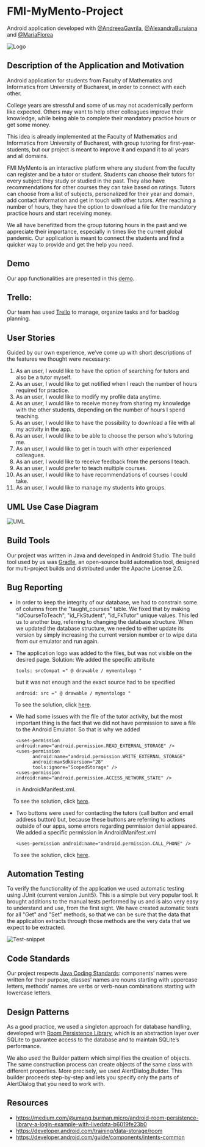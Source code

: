 # FMI-MyMento-Project

Android application developed with [@AndreeaGavrila](https://github.com/AndreeaGavrila), [@AlexandraBuruiana](https://github.com/alexandraburu23) and [@MariaFlorea](https://github.com/FloreaMaria)

![Logo](https://github.com/CojocaruAlexandraFlavia/FMI-MyMento-Project/blob/master/images/mymentologo.png)

## Description of the Application and Motivation
Android application for students from Faculty of Mathematics and Informatics from University of Bucharest, in order to connect with each other.

College years are stressful and some of us may not academically perform like expected. Others may want to help other colleagues improve their knowledge, while being able to complete their mandatory practice hours or get some money.

This idea is already implemented at the Faculty of Mathematics and Informatics from University of Bucharest, with group tutoring for first-year-students, but our project is meant to improve it and expand it to all years and all domains.

FMI MyMento is an interactive platform where any student from the faculty can register and be a tutor or student. Students can choose their tutors for every subject they study or studied in the past. They also have recommendations for other courses they can take based on ratings. Tutors can choose from a list of subjects, personalized for their year and domain, add contact information and get in touch with other tutors. After reaching a number of hours, they have the option to download a file for the mandatory practice hours and start receiving money.

We all have benefitted from the group tutoring hours in the past and we appreciate their importance, especially in times like the current global pandemic. Our application is meant to connect the students and find a quicker way to provide and get the help you need.

## Demo
Our app functionalities are presented in this [demo](https://drive.google.com/file/d/1fDCVYM80pdGuc5NRgZ0eGq9Z8IiIMg_M/view?usp=sharing).

## Trello:
Our team has used [Trello](https://trello.com/b/oPfsRaeX) to manage, organize tasks and for backlog planning.

## User Stories
Guided by our own experience, we’ve come up with short descriptions of the features we thought were necessary:
1. As an user, I would like to have the option of searching for tutors and also be a tutor myself.
2. As an user, I would like to get notified when I reach the number of hours required for practice.
3. As an user, I would like to modify my profile data anytime.
4. As an user, I would like to receive money from sharing my knowledge with the other students, depending on the number of hours I spend teaching.
5. As an user, I would like to have the possibility to download a file with all my activity in the app.
6. As an user, I would like to be able to choose the person who's tutoring me.
7. As an user, I would like to get in touch with other experienced colleagues.
8. As an user, I would like to receive feedback from the persons I teach.
9. As an user, I would prefer to teach multiple courses.
10. As an user, I would like to have recommendations of courses I could take.
11. As an user, I would like to manage my students into groups.

## UML Use Case Diagram
![UML](https://github.com/CojocaruAlexandraFlavia/FMI-MyMento-Project/blob/master/images/UML.png)

## Build Tools
Our project was written in Java and developed in Android Studio. The build tool used by us was [Gradle](https://gradle.org/), an open-source build automation tool, designed for multi-project builds and distributed under the Apache License 2.0.

## Bug Reporting

* In order to keep the integrity of our database, we had to constrain some of columns from the "taught_courses" table.
We fixed that by making "idCourseToTeach", "id_FkStudent", "id_FkTutor" unique values.
This led us to another bug, referring to changing the database structure. When we updated the database structure, we needed
to either update its version by simply increasing the current version number or to wipe data from
our emulator and run again.

* The application logo was added to the files, but was not visible on the desired page. Solution: We added the specific attribute
  ```android
  tools: srcCompat =" @ drawable / mymentologo "
  ```
  but it was not enough and the exact source had to be specified
  ```android
  android: src =" @ drawable / mymentologo "
  ```
&nbsp;&nbsp;&nbsp;&nbsp;  To see the solution, click [here](https://github.com/CojocaruAlexandraFlavia/FMI-MyMento-Project/commit/028b77945241e157abee7f269d8019a279d28963).

* We had some issues with the file of the tutor activity, but the most important thing is the fact that we did not have permission to save a file to the Android Emulator.
So that is why we added
  ```android
  <uses-permission android:name="android.permission.READ_EXTERNAL_STORAGE" />
  <uses-permission
        android:name="android.permission.WRITE_EXTERNAL_STORAGE"
        android:maxSdkVersion="28"
        tools:ignore="ScopedStorage" />
  <uses-permission android:name="android.permission.ACCESS_NETWORK_STATE" />
   ```
   in AndroidManifest.xml.

 &nbsp;&nbsp;&nbsp;&nbsp;To see the solution, click [here](https://github.com/CojocaruAlexandraFlavia/FMI-MyMento-Project/commit/a2198ebedc42db5115ff0312ab9ac449fdca3e1d#diff-7fa6aef292187a049f7a4d6060d8df3ba212d838789c78940bd363344b1c38cd).

 * Two buttons were used for contacting the tutors (call button and email address button) but, because these buttons are referring to actions outside of our apps, some errors regarding permission denial appeared. We added a specific permission in AndroidManifest.xml
   ```android
   <uses-permission android:name="android.permission.CALL_PHONE" />
   ```

  &nbsp;&nbsp;&nbsp;&nbsp;To see the solution, click [here](https://github.com/CojocaruAlexandraFlavia/FMI-MyMento-Project/commit/6833ee82eb8941231de5999ffc510da2713f7e88).




## Automation Testing
To verify the functionality of the application we used automatic testing using JUnit (current version Junit5). This is a simple but very popular tool. It brought additions to the manual tests performed by us and is also very easy to understand and use, from the first sight. We have created automatic tests for all "Get" and "Set" methods, so that we can be sure that the data that the application extracts through those methods are the very data that we expect to be extracted.

![Test-snippet](https://github.com/CojocaruAlexandraFlavia/FMI-MyMento-Project/blob/master/images/test.png)

## Code Standards
Our project respects [Java Coding Standards](https://google.github.io/styleguide/javaguide.html): components’ names were written for their purpose, classes’ names are nouns starting with uppercase letters, methods’ names are verbs or verb-noun combinations starting with lowercase letters.

## Design Patterns
As a good practice, we used a singleton approach for database handling, developed with [Room Persistence Library](https://developer.android.com/jetpack/androidx/releases/room), which is an abstraction layer over SQLite to guarantee access to the database and to maintain SQLite’s performance.

We also used the Builder pattern which simplifies the creation of objects. The same construction process can create objects of the same class with different properties. More precisely, we used AlertDialog.Builder. This builder proceeds step-by-step and lets you specify only the parts of AlertDialog that you need to work with.

## Resources

* https://medium.com/@umang.burman.micro/android-room-persistence-library-a-login-example-with-livedata-b6019fe23b0
* https://developer.android.com/training/data-storage/room
* https://developer.android.com/guide/components/intents-common



